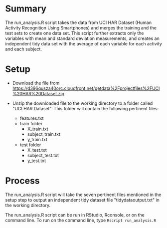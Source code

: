 # Summary

The run_analysis.R script takes the data from UCI HAR Dataset (Human Activity Recognition Using Smartphones) and merges the training and the test sets to create one data set. This script further extracts only the variables with mean and standard deviation measurements, and creates an independent tidy data set with the average of each variable for each activity and each subject. 


# Setup

* Download the file from
https://d396qusza40orc.cloudfront.net/getdata%2Fprojectfiles%2FUCI%20HAR%20Dataset.zip

* Unzip the downloaded file to the working directory to a folder called "UCI HAR Dataset". This folder will contain the following pertinent files:
  * features.txt
  * train folder
     - X_train.txt
     - subject_train.txt
     - y_train.txt
  * test folder
     - X_test.txt
     - subject_test.txt
     - y_test.txt


# Process

The run_analysis.R script will take the seven pertinent files mentioned in the setup step to output an independent tidy dataset file "tidydataoutput.txt" in the working directory.

The run_analysis.R script can be run in RStudio, Rconsole, or on the command line.
To run on the command line, type `Rscript run_analysis.R`